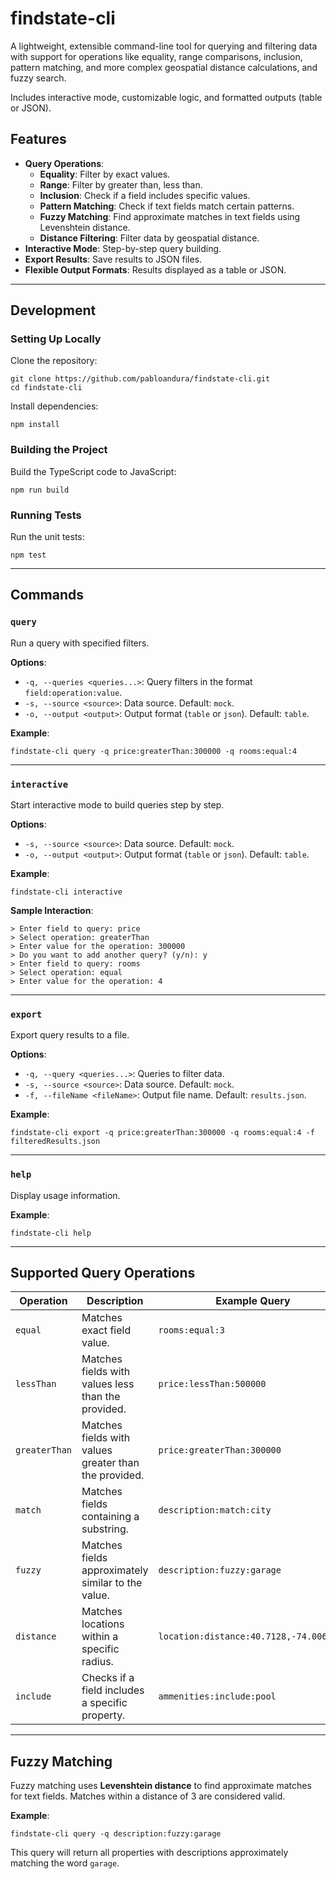 # findstate-cli

A lightweight, extensible command-line tool for querying and filtering data with support for operations like equality, range comparisons, inclusion, pattern matching, and more complex geospatial distance calculations, and fuzzy search. 

Includes interactive mode, customizable logic, and formatted outputs (table or JSON).

## Features

- **Query Operations**:
  - **Equality**: Filter by exact values.
  - **Range**: Filter by greater than, less than.
  - **Inclusion**: Check if a field includes specific values.
  - **Pattern Matching**: Check if text fields match certain patterns.
  - **Fuzzy Matching**: Find approximate matches in text fields using Levenshtein distance.
  - **Distance Filtering**: Filter data by geospatial distance.
- **Interactive Mode**: Step-by-step query building.
- **Export Results**: Save results to JSON files.
- **Flexible Output Formats**: Results displayed as a table or JSON.

---

## Development

### Setting Up Locally

Clone the repository:

```
git clone https://github.com/pabloandura/findstate-cli.git
cd findstate-cli
```

Install dependencies:

```
npm install
```

### Building the Project

Build the TypeScript code to JavaScript:

```
npm run build
```

### Running Tests

Run the unit tests:

```
npm test
```

---

## Commands

### `query`

Run a query with specified filters.

**Options**:
- `-q, --queries <queries...>`: Query filters in the format `field:operation:value`.
- `-s, --source <source>`: Data source. Default: `mock`.
- `-o, --output <output>`: Output format (`table` or `json`). Default: `table`.

**Example**:

```
findstate-cli query -q price:greaterThan:300000 -q rooms:equal:4
```

---

### `interactive`

Start interactive mode to build queries step by step.

**Options**:
- `-s, --source <source>`: Data source. Default: `mock`.
- `-o, --output <output>`: Output format (`table` or `json`). Default: `table`.

**Example**:

```
findstate-cli interactive
```

**Sample Interaction**:

```
> Enter field to query: price
> Select operation: greaterThan
> Enter value for the operation: 300000
> Do you want to add another query? (y/n): y
> Enter field to query: rooms
> Select operation: equal
> Enter value for the operation: 4
```

---

### `export`

Export query results to a file.

**Options**:
- `-q, --query <queries...>`: Queries to filter data.
- `-s, --source <source>`: Data source. Default: `mock`.
- `-f, --fileName <fileName>`: Output file name. Default: `results.json`.

**Example**:

```
findstate-cli export -q price:greaterThan:300000 -q rooms:equal:4 -f filteredResults.json
```

---

### `help`

Display usage information.

**Example**:

```
findstate-cli help
```

---

## Supported Query Operations

| **Operation**   | **Description**                                      | **Example Query**                     |
|------------------|------------------------------------------------------|---------------------------------------|
| `equal`         | Matches exact field value.                           | `rooms:equal:3`                       |
| `lessThan`      | Matches fields with values less than the provided.   | `price:lessThan:500000`               |
| `greaterThan`   | Matches fields with values greater than the provided.| `price:greaterThan:300000`            |
| `match`         | Matches fields containing a substring.               | `description:match:city`              |
| `fuzzy`         | Matches fields approximately similar to the value.   | `description:fuzzy:garage`            |
| `distance`      | Matches locations within a specific radius.          | `location:distance:40.7128,-74.0060,10`|
| `include`       | Checks if a field includes a specific property.       | `ammenities:include:pool`             |

---

## Fuzzy Matching

Fuzzy matching uses **Levenshtein distance** to find approximate matches for text fields. Matches within a distance of 3 are considered valid.

**Example**:

```
findstate-cli query -q description:fuzzy:garage
```

This query will return all properties with descriptions approximately matching the word `garage`.

